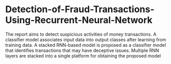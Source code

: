 # Detection-of-Fraud-Transactions-Using-Recurrent-Neural-Network

The report aims to detect suspicious activities of money transactions.
A classifier model associates input data into output classes after
learning from training data.
A stacked RNN-based model is proposed as a classifier model that
identifies transactions that may have deceptive issues. Multiple RNN
layers are stacked into a single platform for obtaining the proposed
model
